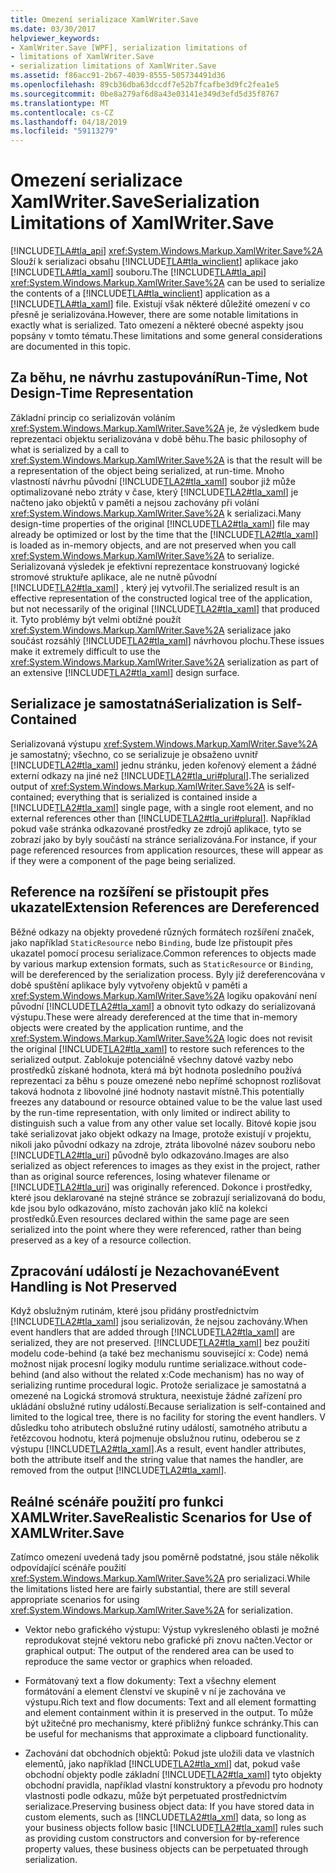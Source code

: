```yaml
---
title: Omezení serializace XamlWriter.Save
ms.date: 03/30/2017
helpviewer_keywords:
- XamlWriter.Save [WPF], serialization limitations of
- limitations of XamlWriter.Save
- serialization limitations of XamlWriter.Save
ms.assetid: f86acc91-2b67-4039-8555-505734491d36
ms.openlocfilehash: 89cb36dba63dccdf7e52b7fcafbe3d9fc2fea1e5
ms.sourcegitcommit: 0be8a279af6d8a43e03141e349d3efd5d35f8767
ms.translationtype: MT
ms.contentlocale: cs-CZ
ms.lasthandoff: 04/18/2019
ms.locfileid: "59113279"
---
```

# <a name="serialization-limitations-of-xamlwritersave"></a><span data-ttu-id="1a73d-102">Omezení serializace XamlWriter.Save</span><span class="sxs-lookup"><span data-stu-id="1a73d-102">Serialization Limitations of XamlWriter.Save</span></span>
<span data-ttu-id="1a73d-103">[!INCLUDE[TLA#tla_api](../../../../includes/tlasharptla-api-md.md)] <xref:System.Windows.Markup.XamlWriter.Save%2A> Slouží k serializaci obsahu [!INCLUDE[TLA#tla_winclient](../../../../includes/tlasharptla-winclient-md.md)] aplikace jako [!INCLUDE[TLA#tla_xaml](../../../../includes/tlasharptla-xaml-md.md)] souboru.</span><span class="sxs-lookup"><span data-stu-id="1a73d-103">The [!INCLUDE[TLA#tla_api](../../../../includes/tlasharptla-api-md.md)] <xref:System.Windows.Markup.XamlWriter.Save%2A> can be used to serialize the contents of a [!INCLUDE[TLA#tla_winclient](../../../../includes/tlasharptla-winclient-md.md)] application as a [!INCLUDE[TLA#tla_xaml](../../../../includes/tlasharptla-xaml-md.md)] file.</span></span> <span data-ttu-id="1a73d-104">Existují však některé důležité omezení v co přesně je serializována.</span><span class="sxs-lookup"><span data-stu-id="1a73d-104">However, there are some notable limitations in exactly what is serialized.</span></span> <span data-ttu-id="1a73d-105">Tato omezení a některé obecné aspekty jsou popsány v tomto tématu.</span><span class="sxs-lookup"><span data-stu-id="1a73d-105">These limitations and some general considerations are documented in this topic.</span></span>  

<a name="Run_Time__Not_Design_Time_Representation"></a>   
## <a name="run-time-not-design-time-representation"></a><span data-ttu-id="1a73d-106">Za běhu, ne návrhu zastupování</span><span class="sxs-lookup"><span data-stu-id="1a73d-106">Run-Time, Not Design-Time Representation</span></span>  
 <span data-ttu-id="1a73d-107">Základní princip co serializován voláním <xref:System.Windows.Markup.XamlWriter.Save%2A> je, že výsledkem bude reprezentaci objektu serializována v době běhu.</span><span class="sxs-lookup"><span data-stu-id="1a73d-107">The basic philosophy of what is serialized by a call to <xref:System.Windows.Markup.XamlWriter.Save%2A> is that the result will be a representation of the object being serialized, at run-time.</span></span> <span data-ttu-id="1a73d-108">Mnoho vlastností návrhu původní [!INCLUDE[TLA2#tla_xaml](../../../../includes/tla2sharptla-xaml-md.md)] soubor již může optimalizované nebo ztráty v čase, který [!INCLUDE[TLA2#tla_xaml](../../../../includes/tla2sharptla-xaml-md.md)] je načteno jako objektů v paměti a nejsou zachovány při volání <xref:System.Windows.Markup.XamlWriter.Save%2A> k serializaci.</span><span class="sxs-lookup"><span data-stu-id="1a73d-108">Many design-time properties of the original [!INCLUDE[TLA2#tla_xaml](../../../../includes/tla2sharptla-xaml-md.md)] file may already be optimized or lost by the time that the [!INCLUDE[TLA2#tla_xaml](../../../../includes/tla2sharptla-xaml-md.md)] is loaded as in-memory objects, and are not preserved when you call <xref:System.Windows.Markup.XamlWriter.Save%2A> to serialize.</span></span> <span data-ttu-id="1a73d-109">Serializovaná výsledek je efektivní reprezentace konstruovaný logické stromové struktuře aplikace, ale ne nutně původní [!INCLUDE[TLA2#tla_xaml](../../../../includes/tla2sharptla-xaml-md.md)] , který jej vytvořil.</span><span class="sxs-lookup"><span data-stu-id="1a73d-109">The serialized result is an effective representation of the constructed logical tree of the application, but not necessarily of the original [!INCLUDE[TLA2#tla_xaml](../../../../includes/tla2sharptla-xaml-md.md)] that produced it.</span></span> <span data-ttu-id="1a73d-110">Tyto problémy být velmi obtížné použít <xref:System.Windows.Markup.XamlWriter.Save%2A> serializace jako součást rozsáhlý [!INCLUDE[TLA2#tla_xaml](../../../../includes/tla2sharptla-xaml-md.md)] návrhovou plochu.</span><span class="sxs-lookup"><span data-stu-id="1a73d-110">These issues make it extremely difficult to use the <xref:System.Windows.Markup.XamlWriter.Save%2A> serialization as part of an extensive [!INCLUDE[TLA2#tla_xaml](../../../../includes/tla2sharptla-xaml-md.md)] design surface.</span></span>  
  
<a name="Serialization_is_Self_Contained"></a>   
## <a name="serialization-is-self-contained"></a><span data-ttu-id="1a73d-111">Serializace je samostatná</span><span class="sxs-lookup"><span data-stu-id="1a73d-111">Serialization is Self-Contained</span></span>  
 <span data-ttu-id="1a73d-112">Serializovaná výstupu <xref:System.Windows.Markup.XamlWriter.Save%2A> je samostatný; všechno, co se serializuje je obsaženo uvnitř [!INCLUDE[TLA2#tla_xaml](../../../../includes/tla2sharptla-xaml-md.md)] jednu stránku, jeden kořenový element a žádné externí odkazy na jiné než [!INCLUDE[TLA2#tla_uri#plural](../../../../includes/tla2sharptla-urisharpplural-md.md)].</span><span class="sxs-lookup"><span data-stu-id="1a73d-112">The serialized output of <xref:System.Windows.Markup.XamlWriter.Save%2A> is self-contained; everything that is serialized is contained inside a [!INCLUDE[TLA2#tla_xaml](../../../../includes/tla2sharptla-xaml-md.md)] single page, with a single root element, and no external references other than [!INCLUDE[TLA2#tla_uri#plural](../../../../includes/tla2sharptla-urisharpplural-md.md)].</span></span> <span data-ttu-id="1a73d-113">Například pokud vaše stránka odkazované prostředky ze zdrojů aplikace, tyto se zobrazí jako by byly součástí na stránce serializována.</span><span class="sxs-lookup"><span data-stu-id="1a73d-113">For instance, if your page referenced resources from application resources, these will appear as if they were a component of the page being serialized.</span></span>  
  
<a name="Extension_References_are_Dereferenced"></a>   
## <a name="extension-references-are-dereferenced"></a><span data-ttu-id="1a73d-114">Reference na rozšíření se přistoupit přes ukazatel</span><span class="sxs-lookup"><span data-stu-id="1a73d-114">Extension References are Dereferenced</span></span>  
 <span data-ttu-id="1a73d-115">Běžné odkazy na objekty provedené různých formátech rozšíření značek, jako například `StaticResource` nebo `Binding`, bude lze přistoupit přes ukazatel pomocí procesu serializace.</span><span class="sxs-lookup"><span data-stu-id="1a73d-115">Common references to objects made by various markup extension formats, such as `StaticResource` or `Binding`, will be dereferenced by the serialization process.</span></span> <span data-ttu-id="1a73d-116">Byly již dereferencována v době spuštění aplikace byly vytvořeny objektů v paměti a <xref:System.Windows.Markup.XamlWriter.Save%2A> logiku opakování není původní [!INCLUDE[TLA2#tla_xaml](../../../../includes/tla2sharptla-xaml-md.md)] a obnovit tyto odkazy do serializovaná výstupu.</span><span class="sxs-lookup"><span data-stu-id="1a73d-116">These were already dereferenced at the time that in-memory objects were created by the application runtime, and the <xref:System.Windows.Markup.XamlWriter.Save%2A> logic does not revisit the original [!INCLUDE[TLA2#tla_xaml](../../../../includes/tla2sharptla-xaml-md.md)] to restore such references to the serialized output.</span></span> <span data-ttu-id="1a73d-117">Zablokuje potenciálně všechny datové vazby nebo prostředků získané hodnota, která má být hodnota posledního používá reprezentaci za běhu s pouze omezené nebo nepřímé schopnost rozlišovat taková hodnota z libovolné jiné hodnoty nastavit místně.</span><span class="sxs-lookup"><span data-stu-id="1a73d-117">This potentially freezes any databound or resource obtained value to be the value last used by the run-time representation, with only limited or indirect ability to distinguish such a value from any other value set locally.</span></span> <span data-ttu-id="1a73d-118">Bitové kopie jsou také serializovat jako objekt odkazy na Image, protože existují v projektu, nikoli jako původní odkazy na zdroje, ztráta libovolné název souboru nebo [!INCLUDE[TLA2#tla_uri](../../../../includes/tla2sharptla-uri-md.md)] původně bylo odkazováno.</span><span class="sxs-lookup"><span data-stu-id="1a73d-118">Images are also serialized as object references to images as they exist in the project, rather than as original source references, losing whatever filename or [!INCLUDE[TLA2#tla_uri](../../../../includes/tla2sharptla-uri-md.md)] was originally referenced.</span></span> <span data-ttu-id="1a73d-119">Dokonce i prostředky, které jsou deklarované na stejné stránce se zobrazují serializovaná do bodu, kde jsou bylo odkazováno, místo zachován jako klíč na kolekci prostředků.</span><span class="sxs-lookup"><span data-stu-id="1a73d-119">Even resources declared within the same page are seen serialized into the point where they were referenced, rather than being preserved as a key of a resource collection.</span></span>  
  
<a name="Event_Handling_is_Not_Preserved"></a>   
## <a name="event-handling-is-not-preserved"></a><span data-ttu-id="1a73d-120">Zpracování událostí je Nezachované</span><span class="sxs-lookup"><span data-stu-id="1a73d-120">Event Handling is Not Preserved</span></span>  
 <span data-ttu-id="1a73d-121">Když obslužným rutinám, které jsou přidány prostřednictvím [!INCLUDE[TLA2#tla_xaml](../../../../includes/tla2sharptla-xaml-md.md)] jsou serializován, že nejsou zachovány.</span><span class="sxs-lookup"><span data-stu-id="1a73d-121">When event handlers that are added through [!INCLUDE[TLA2#tla_xaml](../../../../includes/tla2sharptla-xaml-md.md)] are serialized, they are not preserved.</span></span> [!INCLUDE[TLA2#tla_xaml](../../../../includes/tla2sharptla-xaml-md.md)] <span data-ttu-id="1a73d-122">bez použití modelu code-behind (a také bez mechanismu související x: Code) nemá možnost nijak procesní logiky modulu runtime serializace.</span><span class="sxs-lookup"><span data-stu-id="1a73d-122">without code-behind (and also without the related x:Code mechanism) has no way of serializing runtime procedural logic.</span></span> <span data-ttu-id="1a73d-123">Protože serializace je samostatná a omezené na Logická stromová struktura, neexistuje žádné zařízení pro ukládání obslužné rutiny událostí.</span><span class="sxs-lookup"><span data-stu-id="1a73d-123">Because serialization is self-contained and limited to the logical tree, there is no facility for storing the event handlers.</span></span> <span data-ttu-id="1a73d-124">V důsledku toho atributech obslužné rutiny událostí, samotného atributu a řetězcovou hodnotu, která pojmenuje obslužnou rutinu, odeberou se z výstupu [!INCLUDE[TLA2#tla_xaml](../../../../includes/tla2sharptla-xaml-md.md)].</span><span class="sxs-lookup"><span data-stu-id="1a73d-124">As a result, event handler attributes, both the attribute itself and the string value that names the handler, are removed from the output [!INCLUDE[TLA2#tla_xaml](../../../../includes/tla2sharptla-xaml-md.md)].</span></span>  
  
<a name="Realistic_Scenarios_for_Use_of_XAMLWriter_Save"></a>   
## <a name="realistic-scenarios-for-use-of-xamlwritersave"></a><span data-ttu-id="1a73d-125">Reálné scénáře použití pro funkci XAMLWriter.Save</span><span class="sxs-lookup"><span data-stu-id="1a73d-125">Realistic Scenarios for Use of XAMLWriter.Save</span></span>  
 <span data-ttu-id="1a73d-126">Zatímco omezení uvedená tady jsou poměrně podstatné, jsou stále několik odpovídající scénáře použití <xref:System.Windows.Markup.XamlWriter.Save%2A> pro serializaci.</span><span class="sxs-lookup"><span data-stu-id="1a73d-126">While the limitations listed here are fairly substantial, there are still several appropriate scenarios for using <xref:System.Windows.Markup.XamlWriter.Save%2A> for serialization.</span></span>  
  
-   <span data-ttu-id="1a73d-127">Vektor nebo grafického výstupu: Výstup vykresleného oblasti je možné reprodukovat stejné vektoru nebo grafické při znovu načten.</span><span class="sxs-lookup"><span data-stu-id="1a73d-127">Vector or graphical output: The output of the rendered area can be used to reproduce the same vector or graphics when reloaded.</span></span>  
  
-   <span data-ttu-id="1a73d-128">Formátovaný text a flow dokumenty: Text a všechny element formátování a element členství ve skupině v ní je zachována ve výstupu.</span><span class="sxs-lookup"><span data-stu-id="1a73d-128">Rich text and flow documents: Text and all element formatting and element containment within it is preserved in the output.</span></span> <span data-ttu-id="1a73d-129">To může být užitečné pro mechanismy, které přibližný funkce schránky.</span><span class="sxs-lookup"><span data-stu-id="1a73d-129">This can be useful for mechanisms that approximate a clipboard functionality.</span></span>  
  
-   <span data-ttu-id="1a73d-130">Zachování dat obchodních objektů: Pokud jste uložili data ve vlastních elementů, jako například [!INCLUDE[TLA2#tla_xml](../../../../includes/tla2sharptla-xml-md.md)] dat, pokud vaše obchodní objekty podle základní [!INCLUDE[TLA2#tla_xaml](../../../../includes/tla2sharptla-xaml-md.md)] tyto objekty obchodní pravidla, například vlastní konstruktory a převodu pro hodnoty vlastnosti podle odkazu, může být perpetuated prostřednictvím serializace.</span><span class="sxs-lookup"><span data-stu-id="1a73d-130">Preserving business object data: If you have stored data in custom elements, such as [!INCLUDE[TLA2#tla_xml](../../../../includes/tla2sharptla-xml-md.md)] data, so long as your business objects follow basic [!INCLUDE[TLA2#tla_xaml](../../../../includes/tla2sharptla-xaml-md.md)] rules such as providing custom constructors and conversion for by-reference property values, these business objects can be perpetuated through serialization.</span></span>
